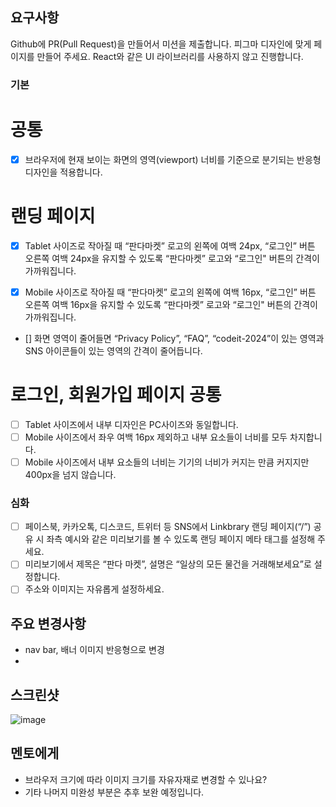 ## 요구사항

Github에 PR(Pull Request)을 만들어서 미션을 제출합니다.
피그마 디자인에 맞게 페이지를 만들어 주세요.
React와 같은 UI 라이브러리를 사용하지 않고 진행합니다.

### 기본

# 공통

- [x] 브라우저에 현재 보이는 화면의 영역(viewport) 너비를 기준으로 분기되는 반응형 디자인을 적용합니다.

# 랜딩 페이지

- [x] Tablet 사이즈로 작아질 때 “판다마켓” 로고의 왼쪽에 여백 24px, “로그인” 버튼 오른쪽 여백 24px을 유지할 수 있도록 “판다마켓” 로고와 “로그인" 버튼의 간격이 가까워집니다.

- [x] Mobile 사이즈로 작아질 때 “판다마켓” 로고의 왼쪽에 여백 16px, “로그인” 버튼 오른쪽 여백 16px을 유지할 수 있도록 “판다마켓” 로고와 “로그인" 버튼의 간격이 가까워집니다.

- [] 화면 영역이 줄어들면 “Privacy Policy”, “FAQ”, “codeit-2024”이 있는 영역과 SNS 아이콘들이 있는 영역의 간격이 줄어듭니다.

# 로그인, 회원가입 페이지 공통

- [ ] Tablet 사이즈에서 내부 디자인은 PC사이즈와 동일합니다.
- [ ] Mobile 사이즈에서 좌우 여백 16px 제외하고 내부 요소들이 너비를 모두 차지합니다.
- [ ] Mobile 사이즈에서 내부 요소들의 너비는 기기의 너비가 커지는 만큼 커지지만 400px을 넘지 않습니다.

### 심화

- [ ] 페이스북, 카카오톡, 디스코드, 트위터 등 SNS에서 Linkbrary 랜딩 페이지(“/”) 공유 시 좌측 예시와 같은 미리보기를 볼 수 있도록 랜딩 페이지 메타 태그를 설정해 주세요.
- [ ] 미리보기에서 제목은 “판다 마켓”, 설명은 “일상의 모든 물건을 거래해보세요”로 설정합니다.
- [ ] 주소와 이미지는 자유롭게 설정하세요.

## 주요 변경사항

- nav bar, 배너 이미지 반응형으로 변경
-

## 스크린샷

![image](이미지url)

## 멘토에게

- 브라우저 크기에 따라 이미지 크기를 자유자재로 변경할 수 있나요?
- 기타 나머지 미완성 부분은 추후 보완 예정입니다.
